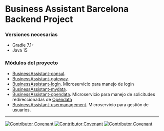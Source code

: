 
# Business Assistant Barcelona Backend Project


### Versiones necesarias

- Gradle 7.1+
- Java 15

### Módulos del proyecto

- [BusinessAssistant-consul](BusinessAssistant-consul/README.md). 
- [BusinessAssistant-gateway](BusinessAssistant-gateway/README.md). 
- [BusinessAssistant-login](BusinessAssistant-login/README.md). Microservicio para manejo de login
- [BusinessAssistant-mydata](BusinessAssistant-mydata/README.md). 
- [BusinessAssistant-opendata](BusinessAssistant-opendata/README.md). Microservicio para manejo de solicitudes redireccionadas de [Opendata](https://opendata-ajuntament.barcelona.cat/es/api-cataleg)
- [BusinessAssistant-usermanagement](BusinessAssistant-usermanagement/README.md). Microservicio para gestión de usuarios.


<hr/>

[![Contributor Covenant](https://img.shields.io/badge/Contributor%20Covenant-v2.0%20adopted-ff69b4.svg)](code_of_conduct_EN.md) 
 [![Contributor Covenant](https://img.shields.io/badge/Contributor%20Covenant-v2.0%20adopted-ff69b4.svg)](code_of_conduct_ES.md) 
  [![Contributor Covenant](https://img.shields.io/badge/Contributor%20Covenant-v2.0%20adopted-ff69b4.svg)](code_of_conduct_CA.md) 
